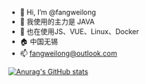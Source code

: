 - 👋 Hi, I’m @fangweilong
- 👀 我使用的主力是 JAVA
- 🌱 也在使用JS、VUE、Linux、Docker
- :house: 中国无锡
- 📫 fangweilong@outlook.com


[![Anurag's GitHub stats](https://github-readme-stats.vercel.app/api?username=fangweilong)](https://github.com/anuraghazra/github-readme-stats)
